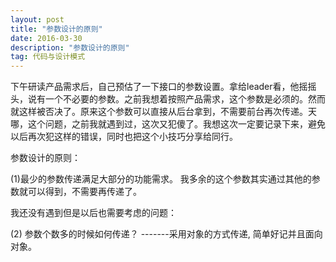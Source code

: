 ```yaml
---
layout: post
title: "参数设计的原则"
date: 2016-03-30
description: "参数设计的原则"
tag: 代码与设计模式
--- 
```


下午研读产品需求后，自己预估了一下接口的参数设置。拿给leader看，他摇摇头，说有一个不必要的参数。之前我想着按照产品需求，这个参数是必须的。然而就这样被否决了。原来这个参数可以直接从后台拿到，不需要前台再次传递。天哪，这个问题，之前我就遇到过，这次又犯傻了。我想这次一定要记录下来，避免以后再次犯这样的错误，同时也把这个小技巧分享给同行。

参数设计的原则：

(1)最少的参数传递满足大部分的功能需求。 我多余的这个参数其实通过其他的参数就可以得到，不需要再传递了。

我还没有遇到但是以后也需要考虑的问题：

(2) 参数个数多的时候如何传递？  -------采用对象的方式传递, 简单好记并且面向对象。
